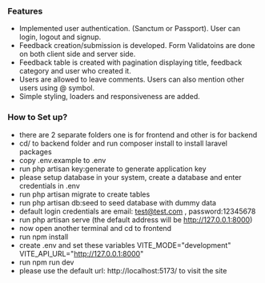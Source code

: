 ### Features

- Implemented user authentication. (Sanctum or Passport). User can login, logout and signup.
- Feedback creation/submission is developed. Form Validatoins are done on both client side and server side.
- Feedback table is created with pagination displaying title, feedback category and user who created it.
- Users are allowed to leave comments. Users can also mention other users using @ symbol.
- Simple styling, loaders and responsiveness are added.

### How to Set up?

- there are 2 separate folders one is for frontend and other is for backend
- cd/ to backend folder and run composer install to install laravel packages
- copy .env.example to .env
- run php artisan key:generate to generate application key
- please setup database in your system, create a database and enter credentials in .env
- run php artisan migrate to create tables
- run php artisan db:seed to seed database with dummy data
- default login credentials are email: test@test.com , password:12345678
- run php artisan serve (the default address will be http://127.0.0.1:8000)
- now open another terminal and cd to frontend
- run npm install
- create .env and set these variables 
	VITE_MODE="development"
	VITE_API_URL="http://127.0.0.1:8000"
- run npm run dev
- please use the default url: http://localhost:5173/ to visit the site

